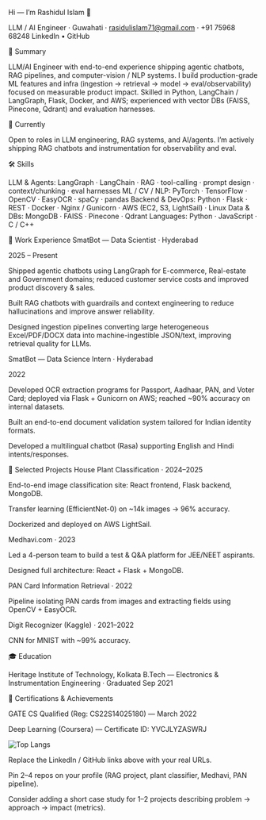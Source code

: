 Hi — I’m Rashidul Islam 👋

LLM / AI Engineer · Guwahati · rasidulislam71@gmail.com · +91 75968 68248
LinkedIn
 • GitHub

🚀 Summary

LLM/AI Engineer with end-to-end experience shipping agentic chatbots, RAG pipelines, and computer-vision / NLP systems. I build production-grade ML features and infra (ingestion → retrieval → model → eval/observability) focused on measurable product impact. Skilled in Python, LangChain / LangGraph, Flask, Docker, and AWS; experienced with vector DBs (FAISS, Pinecone, Qdrant) and evaluation harnesses.

🔎 Currently

Open to roles in LLM engineering, RAG systems, and AI/agents. I’m actively shipping RAG chatbots and instrumentation for observability and eval.

🛠 Skills

LLM & Agents: LangGraph · LangChain · RAG · tool-calling · prompt design · context/chunking · eval harnesses
ML / CV / NLP: PyTorch · TensorFlow · OpenCV · EasyOCR · spaCy · pandas
Backend & DevOps: Python · Flask · REST · Docker · Nginx / Gunicorn · AWS (EC2, S3, LightSail) · Linux
Data & DBs: MongoDB · FAISS · Pinecone · Qdrant
Languages: Python · JavaScript · C / C++

💼 Work Experience
SmatBot — Data Scientist · Hyderabad

2025 – Present

Shipped agentic chatbots using LangGraph for E-commerce, Real-estate and Government domains; reduced customer service costs and improved product discovery & sales.

Built RAG chatbots with guardrails and context engineering to reduce hallucinations and improve answer reliability.

Designed ingestion pipelines converting large heterogeneous Excel/PDF/DOCX data into machine-ingestible JSON/text, improving retrieval quality for LLMs.

SmatBot — Data Science Intern · Hyderabad

2022

Developed OCR extraction programs for Passport, Aadhaar, PAN, and Voter Card; deployed via Flask + Gunicorn on AWS; reached ~90% accuracy on internal datasets.

Built an end-to-end document validation system tailored for Indian identity formats.

Developed a multilingual chatbot (Rasa) supporting English and Hindi intents/responses.

📂 Selected Projects
House Plant Classification · 2024–2025

End-to-end image classification site: React frontend, Flask backend, MongoDB.

Transfer learning (EfficientNet-0) on ~14k images → 96% accuracy.

Dockerized and deployed on AWS LightSail.

Medhavi.com · 2023

Led a 4-person team to build a test & Q&A platform for JEE/NEET aspirants.

Designed full architecture: React + Flask + MongoDB.

PAN Card Information Retrieval · 2022

Pipeline isolating PAN cards from images and extracting fields using OpenCV + EasyOCR.

Digit Recognizer (Kaggle) · 2021–2022

CNN for MNIST with ~99% accuracy.

🎓 Education

Heritage Institute of Technology, Kolkata
B.Tech — Electronics & Instrumentation Engineering · Graduated Sep 2021

🏅 Certifications & Achievements

GATE CS Qualified (Reg: CS22S14025180) — March 2022

Deep Learning (Coursera) — Certificate ID: YVCJLYZASWRJ


![Top Langs](https://github-readme-stats.vercel.app/api/top-langs/?username=Ra5hidIslam&size_weight=0.5&count_weight=0.5)

Replace the LinkedIn / GitHub links above with your real URLs.

Pin 2–4 repos on your profile (RAG project, plant classifier, Medhavi, PAN pipeline).

Consider adding a short case study for 1–2 projects describing problem → approach → impact (metrics).
